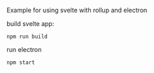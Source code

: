Example for using svelte with rollup and electron

build svelte app:

`npm run build`

run electron

`npm start`
